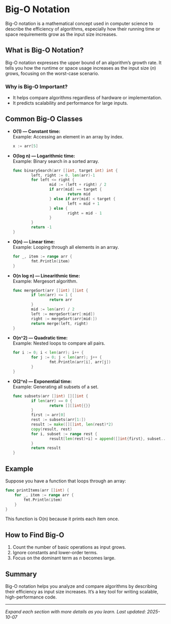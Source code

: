 # Big-O Notation

Big-O notation is a mathematical concept used in computer science to describe the efficiency of algorithms, especially how their running time or space requirements grow as the input size increases.

## What is Big-O Notation?

Big-O notation expresses the upper bound of an algorithm’s growth rate. It tells you how the runtime or space usage increases as the input size ($n$) grows, focusing on the worst-case scenario.

### Why is Big-O Important?

- It helps compare algorithms regardless of hardware or implementation.
- It predicts scalability and performance for large inputs.

## Common Big-O Classes

- **O(1) — Constant time:**  
    Example: Accessing an element in an array by index.

    ```go
    x := arr[5]
    ```

- **O(log n) — Logarithmic time:**  
    Example: Binary search in a sorted array.

    ```go
    func binarySearch(arr []int, target int) int {
            left, right := 0, len(arr)-1
            for left <= right {
                    mid := (left + right) / 2
                    if arr[mid] == target {
                            return mid
                    } else if arr[mid] < target {
                            left = mid + 1
                    } else {
                            right = mid - 1
                    }
            }
            return -1
    }
    ```

- **O(n) — Linear time:**  
    Example: Looping through all elements in an array.

    ```go
    for _, item := range arr {
            fmt.Println(item)
    }
    ```

- **O(n log n) — Linearithmic time:**  
    Example: Mergesort algorithm.

    ```go
    func mergeSort(arr []int) []int {
            if len(arr) <= 1 {
                    return arr
            }
            mid := len(arr) / 2
            left := mergeSort(arr[:mid])
            right := mergeSort(arr[mid:])
            return merge(left, right)
    }
    ```

- **O(n^2) — Quadratic time:**  
    Example: Nested loops to compare all pairs.

    ```go
    for i := 0; i < len(arr); i++ {
            for j := 0; j < len(arr); j++ {
                    fmt.Println(arr[i], arr[j])
            }
    }
    ```

- **O(2^n) — Exponential time:**  
    Example: Generating all subsets of a set.

    ```go
    func subsets(arr []int) [][]int {
            if len(arr) == 0 {
                    return [][]int{{}}
            }
            first := arr[0]
            rest := subsets(arr[1:])
            result := make([][]int, len(rest)*2)
            copy(result, rest)
            for i, subset := range rest {
                    result[len(rest)+i] = append([]int{first}, subset...)
            }
            return result
    }
    ```

## Example

Suppose you have a function that loops through an array:

```go
func printItems(arr []int) {
    for _, item := range arr {
        fmt.Println(item)
    }
}
```

This function is O(n) because it prints each item once.

## How to Find Big-O

1. Count the number of basic operations as input grows.
2. Ignore constants and lower-order terms.
3. Focus on the dominant term as $n$ becomes large.

## Summary

Big-O notation helps you analyze and compare algorithms by describing their efficiency as input size increases. It’s a key tool for writing scalable, high-performance code.

---

*Expand each section with more details as you learn.*
*Last updated: 2025-10-07*
